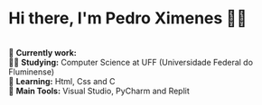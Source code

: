 # **Hi there, I'm Pedro Ximenes** 👩‍💻 
\
🔭 **Currently work:** \
👨‍🎓 **Studying:** Computer Science at UFF (Universidade Federal do Fluminense)\
🌱 **Learning:** Html, Css and C \
🎒 **Main Tools:** Visual Studio, PyCharm and Replit
